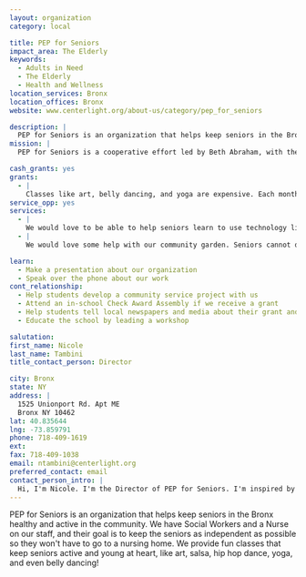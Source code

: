 ```yaml
---
layout: organization
category: local

title: PEP for Seniors
impact_area: The Elderly
keywords: 
  - Adults in Need
  - The Elderly
  - Health and Wellness
location_services: Bronx
location_offices: Bronx
website: www.centerlight.org/about-us/category/pep_for_seniors

description: |
  PEP for Seniors is an organization that helps keep seniors in the Bronx healthy and active in the community. We have Social Workers and a Nurse on our staff, and their goal is to keep the seniors as independent as possible so they won't have to go to a nursing home. We provide fun classes that keep seniors active and young at heart, like art, salsa, hip hop dance, yoga, and even belly dancing! 
mission: |
  PEP for Seniors is a cooperative effort led by Beth Abraham, with the Parkchester Preservation Co., Parkchester Preservation Management, Bronx Jewish Community Council and Jewish Association for the Aged. The Parkchester Enhancement Program (PEP) is a Naturally Occuring Retirement Community (NORC) consortium that allows Parkchester seniors to remain living in the community by providing a variety of medical and social services.

cash_grants: yes
grants: 
  - |
    Classes like art, belly dancing, and yoga are expensive. Each month, we offer all 3 classes every week. Each month, Art class costs $240, Yoga costs $160, and Belly Dancing costs $160. This is the cost that we pay for the instructors. We do not want to charge our seniors for these classes, but in the last few years we have started charging them a very small amount ($3 per class).
service_opp: yes
services: 
  - |
    We would love to be able to help seniors learn to use technology like cell phones, tablets and cameras. We need students to help us teach seniors. 
  - |
    We would love some help with our community garden. Seniors cannot do all of the heavy lifting, bending, and other activity needed for gardening. If a group of volunteers could help them, the seniors would be happy to teach the volunteers about gardening. 

learn: 
  - Make a presentation about our organization
  - Speak over the phone about our work
cont_relationship: 
  - Help students develop a community service project with us
  - Attend an in-school Check Award Assembly if we receive a grant
  - Help students tell local newspapers and media about their grant and/or project with us
  - Educate the school by leading a workshop

salutation: 
first_name: Nicole
last_name: Tambini
title_contact_person: Director

city: Bronx
state: NY
address: |
  1525 Unionport Rd. Apt ME  
  Bronx NY 10462
lat: 40.835644
lng: -73.859791
phone: 718-409-1619
ext: 
fax: 718-409-1038
email: ntambini@centerlight.org
preferred_contact: email
contact_person_intro: |
  Hi, I'm Nicole. I'm the Director of PEP for Seniors. I'm inspired by the story of how the Penny Harvest began and I would welcome the opportunity to help my seniors by using Penny Harvest funds. My job is to help elderly people stay healthy and independent in their own homes, so they don't have to go to a nursing home. If we receive help from Common Cents, we could provide more fun activities and classes for our seniors to stay happy and healthy!
---
```

PEP for Seniors is an organization that helps keep seniors in the Bronx healthy and active in the community. We have Social Workers and a Nurse on our staff, and their goal is to keep the seniors as independent as possible so they won't have to go to a nursing home. We provide fun classes that keep seniors active and young at heart, like art, salsa, hip hop dance, yoga, and even belly dancing! 